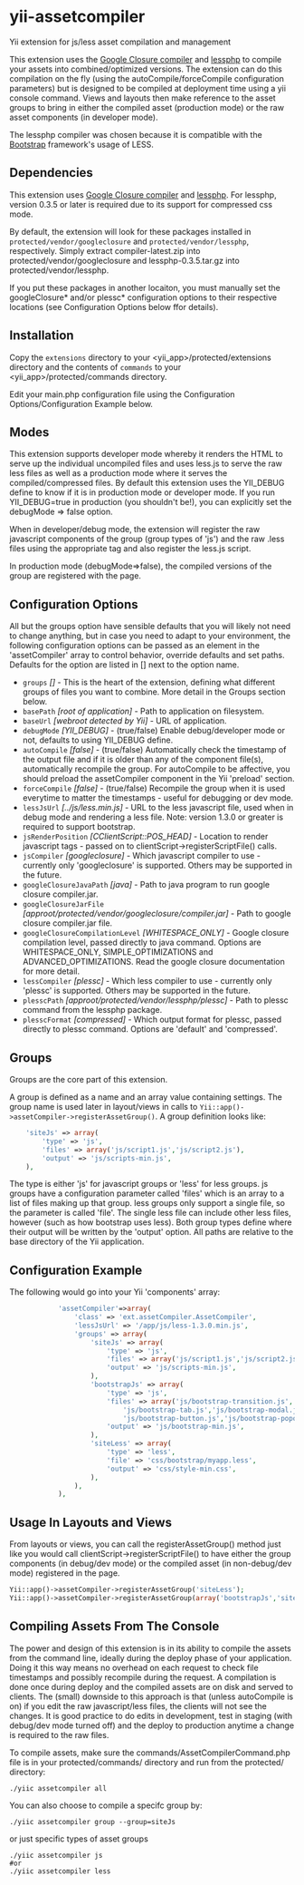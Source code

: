 yii-assetcompiler
=================
Yii extension for js/less asset compilation and management


This extension uses the [Google Closure compiler](https://developers.google.com/closure/compiler/) and [lessphp](http://leafo.net/lessphp/) to compile your assets into combined/optimized versions. The extension can do this compilation on the fly (using the autoCompile/forceCompile configuration parameters) but is designed to be compiled at deployment time using a yii console command. Views and layouts then make reference to the asset groups to bring in either the compiled asset (production mode) or the raw asset components (in developer mode).

The lessphp compiler was chosen because it is compatible with the [Bootstrap](http://twitter.github.com/bootstrap/) framework's usage of LESS.


Dependencies
------------

This extension uses [Google Closure compiler](https://developers.google.com/closure/compiler/) and [lessphp](http://leafo.net/lessphp/). For lessphp, version 0.3.5 or later is required due to its support for compressed css mode.

By default, the extension will look for these packages installed in `protected/vendor/googleclosure` and `protected/vendor/lessphp`, respectively. Simply extract compiler-latest.zip into protected/vendor/googleclosure and lessphp-0.3.5.tar.gz into protected/vendor/lessphp.

If you put these packages in another locaiton, you must manually set the googleClosure* and/or plessc* configuration options to their respective locations (see Configuration Options below ffor details).


Installation
------------

Copy the `extensions` directory to your <yii_app>/protected/extensions directory and the contents of `commands` to your <yii_app>/protected/commands directory.

Edit your main.php configuration file using the Configuration Options/Configuration Example below.


Modes
-----

This extension supports developer mode whereby it renders the HTML to serve up the individual uncompiled files and uses less.js to serve the raw less files as well as a production mode where it serves the compiled/compressed files. By default this extension uses the YII_DEBUG define to know if it is in production mode or developer mode. If you run YII_DEBUG=true in production (you shouldn't be!), you can explicitly set the debugMode => false option. 

When in developer/debug mode, the extension will register the raw javascript components of the group (group types of 'js') and the raw .less files using the appropriate <link> tag and also register the less.js script. 

In production mode (debugMode=>false), the compiled versions of the group are registered with the page.


Configuration Options
---------------------

All but the groups option have sensible defaults that you will likely not need to change anything, but in case you need to adapt to your environment, the following configuration options can be passed as an element in the 'assetCompiler' array to control behavior, override defaults and set paths. Defaults for the option are listed in [] next to the option name.

* `groups` *[]* - This is the heart of the extension, defining what different groups of files you want to combine. More detail in the Groups section below.
* `basePath` *[root of application]* - Path to application on filesystem.
* `baseUrl` *[webroot detected by Yii]* - URL of application.
* `debugMode` *[YII_DEBUG]* - (true/false) Enable debug/developer mode or not, defaults to using YII_DEBUG define.
* `autoCompile` *[false]* - (true/false) Automatically check the timestamp of the output file and if it is older than any of the component file(s), automatically recompile the group. For autoCompile to be affective, you should preload the assetCompiler component in the Yii 'preload' section.
* `forceCompile` *[false]* - (true/false) Recompile the group when it is used everytime to matter the timestamps - useful for debugging or dev mode.
* `lessJsUrl` *[../js/less.min.js]* - URL to the less javascript file, used when in debug mode and rendering a less file. Note: version 1.3.0 or greater is required to support bootstrap.
* `jsRenderPosition` *[CClientScript::POS_HEAD]* - Location to render javascript tags - passed on to clientScript->registerScriptFile() calls.
* `jsCompiler` *[googleclosure]* - Which javascript compiler to use - currently only 'googleclosure' is supported. Others may be supported in the future.
* `googleClosureJavaPath` *[java]* - Path to java program to run google closure compiler.jar. 
* `googleClosureJarFile` *[approot/protected/vendor/googleclosure/compiler.jar]* - Path to google closure compiler.jar file.
* `googleClosureCompilationLevel` *[WHITESPACE_ONLY]* - Google closure compilation level, passed directly to java command. Options are WHITESPACE_ONLY, SIMPLE_OPTIMIZATIONS and ADVANCED_OPTIMIZATIONS. Read the google closure documentation for more detail.
* `lessCompiler` *[plessc]* - Which less compiler to use - currently only 'plessc' is supported. Others may be supported in the future.
* `plesscPath` *[approot/protected/vendor/lessphp/plessc]* - Path to plessc command from the lessphp package.
* `plesscFormat` *[compressed]* - Which output format for plessc, passed directly to plessc command. Options are 'default' and 'compressed'.


Groups
------

Groups are the core part of this extension. 

A group is defined as a name and an array value containing settings. The group name is used later in layout/views in calls to `Yii::app()->assetCompiler->registerAssetGroup()`. A group definition looks like:

```php
	'siteJs' => array(
		'type' => 'js',
		'files' => array('js/script1.js','js/script2.js'),
		'output' => 'js/scripts-min.js',
	),
```

The type is either 'js' for javascript groups or 'less' for less groups. js groups have a configuration parameter called 'files' which is an array to a list of files making up that group. less groups only support a single file, so the parameter is called 'file'. The single less file can include other less files, however (such as how bootstrap uses less). Both group types define where their output will be written by the 'output' option. All paths are relative to the base directory of the Yii application.




Configuration Example
---------------------

The following would go into your Yii 'components' array:

```php
            'assetCompiler'=>array(
                'class' => 'ext.assetCompiler.AssetCompiler',
                'lessJsUrl' => '/app/js/less-1.3.0.min.js',
                'groups' => array(
                    'siteJs' => array(
                        'type' => 'js',
                        'files' => array('js/script1.js','js/script2.js'),
                        'output' => 'js/scripts-min.js',
                    ),
                    'bootstrapJs' => array(
                        'type' => 'js',
                        'files' => array('js/bootstrap-transition.js','js/bootstrap-tooltip.js',
                            'js/bootstrap-tab.js','js/bootstrap-modal.js','js/bootstrap-alert.js',
                            'js/bootstrap-button.js','js/bootstrap-popover.js','js/bootstrap-dropdown.js'),
                        'output' => 'js/bootstrap-min.js',
                    ),
                    'siteLess' => array(
                        'type' => 'less',
                        'file' => 'css/bootstrap/myapp.less',
                        'output' => 'css/style-min.css',
                    ),
                ),
            ),
```


Usage In Layouts and Views
--------------------------

From layouts or views, you can call the registerAssetGroup() method just like you would call clientScript->registerScriptFile() to have either the group components (in debug/dev mode) or the compiled asset (in non-debug/dev mode) registered in the page.

```php
Yii::app()->assetCompiler->registerAssetGroup('siteLess');
Yii::app()->assetCompiler->registerAssetGroup(array('bootstrapJs','siteJs'));
```


Compiling Assets From The Console
---------------------------------

The power and design of this extension is in its ability to compile the assets from the command line, ideally during the deploy phase of your application. Doing it this way means no overhead on each request to check file timestamps and possibly recompile during the request. A compilation is done once during deploy and the compiled assets are on disk and served to clients. The (small) downside to this approach is that (unless autoCompile is on) if you edit the raw javascript/less files, the clients will not see the changes. It is good practice to do edits in development, test in staging (with debug/dev mode turned off) and the deploy to production anytime a change is required to the raw files.

To compile assets, make sure the commands/AssetCompilerCommand.php file is in your protected/commands/ directory and run from the protected/ directory:

```
./yiic assetcompiler all
```

You can also choose to compile a specifc group by:

```
./yiic assetcompiler group --group=siteJs
```

or just specific types of asset groups
```
./yiic assetcompiler js
#or
./yiic assetcompiler less
```



